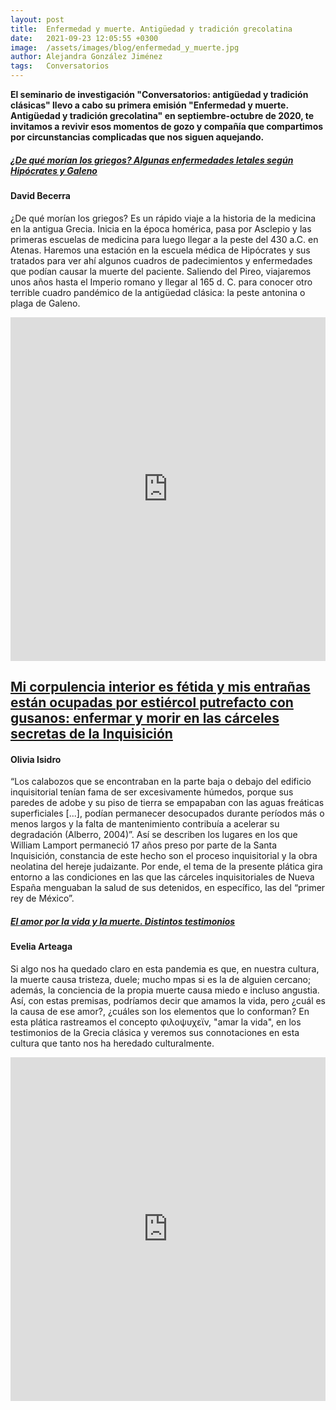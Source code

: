 ```yaml
---
layout: post
title:  Enfermedad y muerte. Antigüedad y tradición grecolatina
date:   2021-09-23 12:05:55 +0300
image:  /assets/images/blog/enfermedad_y_muerte.jpg
author: Alejandra González Jiménez
tags:   Conversatorios
---
```

**El seminario de investigación "Conversatorios: antigüedad y tradición clásicas" llevo a cabo su primera emisión "Enfermedad y muerte. Antigüedad y tradición grecolatina" en septiembre-octubre de 2020, te invitamos a revivir esos momentos de gozo y compañía que compartimos por circunstancias complicadas que nos siguen aquejando.**

##### <a href="/desdethemyscira.github.io/assets/images/blog/david-1.jpeg" target="_blank">¿De qué morían los griegos? Algunas enfermedades letales según Hipócrates y Galeno</a>

#### David Becerra

¿De qué morían los griegos? Es un rápido viaje a la historia de la medicina en la antigua Grecia. Inicia en la época homérica, pasa por Asclepio y las primeras escuelas de medicina para luego llegar a la peste del 430 a.C. en Atenas. Haremos una estación en la escuela médica de Hipócrates y sus tratados para ver ahí algunos cuadros de padecimientos y enfermedades que podían causar la muerte del paciente. Saliendo del Pireo, viajaremos unos años hasta el Imperio romano y llegar al 165 d. C. para conocer otro terrible cuadro pandémico de la antigüedad clásica: la peste antonina o plaga de Galeno.

<iframe width="100%" height="550"
    src="https://www.youtube.com/embed/Qj2lcRHJ_a8" frameborder="0" allowfullscreen="true">
</iframe>

## <a href="/desdethemyscira.github.io/assets/images/blog/olivia-1.jpeg" target="_blank">Mi corpulencia interior es fétida y mis entrañas están ocupadas por estiércol putrefacto con gusanos: enfermar y morir en las cárceles secretas de la Inquisición</a>

#### Olivia Isidro

“Los calabozos que se encontraban en la parte baja o debajo del edificio inquisitorial tenían fama de ser excesivamente húmedos, porque sus paredes de adobe y su piso de tierra se empapaban con las aguas freáticas superficiales [...], podían permanecer desocupados durante períodos más o menos largos y la falta de mantenimiento contribuía a acelerar su degradación (Alberro, 2004)”. Así se describen los lugares en los que William Lamport permaneció 17 años preso por parte de la Santa Inquisición, constancia de este hecho son el proceso inquisitorial y la obra neolatina del hereje judaizante. Por ende, el tema de la presente plática gira entorno a las condiciones en las que las cárceles inquisitoriales de Nueva España menguaban la salud de sus detenidos, en específico, las del “primer rey de México”.

##### <a href="/desdethemyscira.github.io/assets/images/blog/evelia-1.jpeg" target="_blank">El amor por la vida y la muerte. Distintos testimonios</a>

#### Evelia Arteaga

Si algo nos ha quedado claro en esta pandemia es que, en nuestra cultura, la muerte causa tristeza, duele; mucho mpas si es la de alguien cercano; además, la conciencia de la propia muerte causa miedo e incluso angustia. Así, con estas premisas, podríamos decir que amamos la vida, pero ¿cuál es la causa de ese amor?, ¿cuáles son los elementos que lo conforman? En esta plática rastreamos el concepto φιλοψυχεϊν, "amar la vida", en los testimonios de la Grecia clásica y veremos sus connotaciones en esta cultura que tanto nos ha heredado culturalmente.

<iframe width="100%" height="550"
    src="https://www.youtube.com/embed/VFFgpDv_guU" frameborder="0" allowfullscreen="true">
</iframe>
